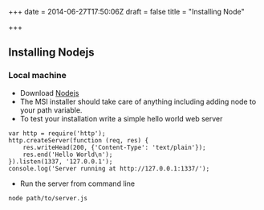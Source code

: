 +++
date = 2014-06-27T17:50:06Z
draft = false 
title = "Installing Node"

+++

## Installing Nodejs
### Local machine
* Download [Nodejs](http://nodejs.org)
* The MSI installer should take care of anything including adding node to your path variable.
* To test your installation write a simple hello world web server

```
var http = require('http');
http.createServer(function (req, res) {
    res.writeHead(200, {'Content-Type': 'text/plain'});
    res.end('Hello World\n');
}).listen(1337, '127.0.0.1');
console.log('Server running at http://127.0.0.1:1337/');
```

* Run the server from command line

```
node path/to/server.js
```
